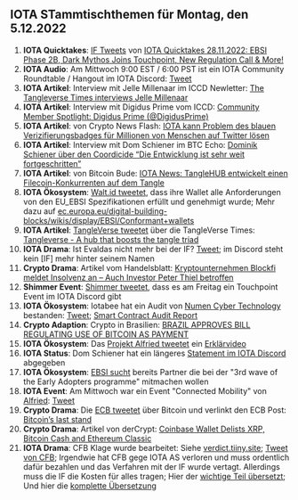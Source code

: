 ## IOTA STammtischthemen für Montag, den 5.12.2022

1. **IOTA Quicktakes**: [IF Tweets](https://twitter.com/iota/status/1597168583641272321?s=20&t=04kvDKEp5Kwi0PJx3lE5GQ) von [IOTA Quicktakes 28.11.2022: EBSI Phase 2B, Dark Mythos Joins Touchpoint, New Regulation Call & More!](https://www.youtube.com/watch?v=SZzVUyNFbS0)
2. **IOTA Audio**: Am Mittwoch 9:00 EST / 6:00 PST ist ein IOTA Community Roundtable / Hangout im IOTA Discord: [Tweet](https://twitter.com/Deep_Sea_Iotan/status/1597262182525571074?s=20&t=04kvDKEp5Kwi0PJx3lE5GQ)
3. **IOTA Artikel**: Interview mit Jelle Millenaar im ICCD Newletter: [The Tangleverse Times interviews Jelle Millenaar](https://medium.com/@iotacontentcreators/the-tangleverse-times-interviews-jelle-millenaar-7301267c679f)
4. **IOTA Artikel**: Interview mit Digidus Prime vom ICCD: [Community Member Spotlight: Digidus Prime (@DigidusPrime)](https://medium.com/@iotacontentcreators/community-member-spotlight-digidus-prime-digidusprime-33c48177aa51)
5. **IOTA Artikel**: von Crypto News Flash: [IOTA kann Problem des blauen Verizifierungsbadges für Millionen von Menschen auf Twitter lösen](https://www.crypto-news-flash.com/de/iota-kann-das-problem-der-blauen-verifizierungsplakette-von-twitter-loesen/)
6. **IOTA Artikel**: Interview mit Dom Schiener im BTC Echo: [Dominik Schiener über den Coordicide “Die Entwicklung ist sehr weit fortgeschritten”](https://www.btc-echo.de/news/coordicide-bei-iota-die-entwicklung-ist-sehr-weit-fortgeschritten-155153/)
7. **IOTA Artikel**: von Bitcoin Bude: [IOTA News: TangleHUB entwickelt einen Filecoin-Konkurrenten auf dem Tangle](https://bitcoin-bude.de/iota-news-tanglehub-pipe-finanzierung)
8. **IOTA Ökosystem**: [Walt.id tweetet](https://twitter.com/walt_id/status/1597508664860237825?s=20&t=04kvDKEp5Kwi0PJx3lE5GQ), dass ihre Wallet alle Anforderungen von den EU_EBSI Spezifikationen erfüllt und genehmigt wurde; Mehr dazu auf [ec.europa.eu/digital-building-blocks/wikis/display/EBSI/Conformant+wallets](https://ec.europa.eu/digital-building-blocks/wikis/display/EBSI/Conformant+wallets)
9. **IOTA Artikel**: [TangleVerse tweetet](https://twitter.com/TangleVerseWeb/status/1597292305312272386?s=20&t=uSvOmG8to01Pooo-Ll9EjA) über die TangleVerse Times: [Tangleverse - A hub that boosts the tangle triad](https://iotacreator.substack.com/p/tangleverse-a-hub-that-boosts-the) 
10. **IOTA Drama**: Ist Evaldas nicht mehr bei der IF? [Tweet](https://twitter.com/SebaKremer/status/1597578057841254401?s=20&t=04kvDKEp5Kwi0PJx3lE5GQ); im Discord steht kein [IF] mehr hinter seinem Namen
11. **Crypto Drama**: Artikel vom Handelsblatt: [Kryptounternehmen Blockfi meldet Insolvenz an – Auch Investor Peter Thiel betroffen](https://www.handelsblatt.com/finanzen/maerkte/devisen-rohstoffe/us-finanzsektor-kryptounternehmen-blockfi-meldet-insolvenz-an-auch-investor-peter-thiel-betroffen/28836378.html?utm_term=organisch&utm_campaign=standard&utm_content=ne&utm_medium=sm&utm_source=Twitter#Echobox=1669658892)
12. **Shimmer Event**: [Shimmer tweetet](https://twitter.com/shimmernet/status/1597591216052486144?s=20&t=7hGOINtuML_5LCT0iEOEfA), dass es am Freitag ein Touchpoint Event im IOTA Discord gibt
13. **IOTA Ökosystem**: Iotabee hat ein Audit von [Numen Cyber Technology](https://twitter.com/numencyber) bestanden: [Tweet](https://twitter.com/iotabee/status/1597592332940894208?s=20&t=04kvDKEp5Kwi0PJx3lE5GQ); [Smart Contract
Audit Report](https://iotabee.com/Numen%20Smart%20Contract%20Audit%20Report%20for%20Iotabee.pdf)
13. **Crypto Adaption**: Crypto in Brasilien: [BRAZIL APPROVES BILL REGULATING USE OF BITCOIN AS PAYMENT](https://bitcoinmagazine.com/legal/brazil-approves-use-of-bitcoin-as-payment)
14. **IOTA Ökosystem**: Das [Projekt Alfried tweetet](https://twitter.com/alfried_fn/status/1597625758603567104?s=20&t=WRJeaN3iTgrq-9sYvgVvLQ) ein [Erklärvideo](https://alfried.net/) 
15. **IOTA Status**: Dom Schiener hat ein längeres [Statement im IOTA Discord](https://discord.com/channels/397872799483428865/397872799483428867/1047158922898837535) abgegeben
16. **IOTA Ökosystem**: [EBSI sucht](https://twitter.com/EU_EBSI/status/1597604630535495683?s=20&t=WRJeaN3iTgrq-9sYvgVvLQ) bereits Partner die bei der "3rd wave of the Early Adopters programme" mitmachen wollen
17. **IOTA Event**: Am Mittwoch war ein Event "Connected Mobility" von [Alfried](https://twitter.com/alfried_fn): [Tweet](https://twitter.com/alfried_fn/status/1588139751080693761?s=20&t=XEXdVkfIgZvh5QgwU_3lNg)
18. **Crypto Drama**: Die [ECB tweetet](https://twitter.com/ecb/status/1597894360510922752?s=20&t=lGHBjQaVuCgpDZa_qS2iLw) über Bitcoin und verlinkt den ECB Post: [Bitcoin’s last stand](https://www.ecb.europa.eu/press/blog/date/2022/html/ecb.blog221130~5301eecd19.en.html)
19. **Crypto Drama**: Artikel von derCrypt: [Coinbase Wallet Delists XRP, Bitcoin Cash and Ethereum Classic](https://decrypt.co/115955/coinbase-wallet-delists-ripple-xrp-bitcoin-cash-ethereum-classic)
20. **IOTA Drama**: CFB Klage wurde bearbeitet: Siehe [verdict.tiiny.site](https://verdict.tiiny.site/); [Tweet von CFB](https://twitter.com/c___f___b/status/1597911247009492994?s=20&t=uUiwdt5OS7vjp5jc_P_yxw); Irgendwie hat CFB gege IOTA AS verloren und muss ordentlich dafür bezahlen und das Verfahren mit der IF wurde vertagt. Allerdings muss die IF die Kosten für alles tragen; Hier der [wichtige Teil übersetzt](https://www.deepl.com/translator?share=generic#sv/de/I%20saken%20mellom%20A%20og%20IOTA%20AS%3A%20%0A%20%0A1.%20Anken%20fra%20A%20forkastes.%20%0A%20%0A2.%20I%20sakskostnader%20for%20tingretten%20betaler%20A%20til%20IOTA%20AS%20284%20000%20%20%0A%E2%80%92%20tohundreog%C3%A5ttifiretusen%20%E2%80%92%20kroner%20innen%202%20%E2%80%92%20to%20%E2%80%92%20uker%20fra%20forkynnelsen%20av%20denne%20%0Akjennelse.%20%0A%20%0A3.%20I%20sakskostnader%20for%20lagmannsretten%20betaler%20A%20til%20IOTA%20AS%2083%20282%20%20%0A%E2%80%92%20%C3%A5ttitretusentohundreog%C3%A5ttito%20%E2%80%92%20kroner%20innen%202%20%E2%80%92%20to%20uker%20%E2%80%92%20fra%20forkynnelsen%20av%20denne%20%0Akjennelse.%20%0A%20%0A4.%20I%20sakskostnader%20for%20H%C3%B8yesterett%20betaler%20A%20til%20IOTA%20AS%2061%20719%20%20%0A%E2%80%93%20seksti%C3%A9ntusensyvhundreognitten%20%E2%80%93%20kroner%20innen%202%20%E2%80%92%20to%20%E2%80%92%20uker%20fra%20forkynnelsen%20av%20%0Adenne%20kjennelse.%20%0A%20%0AI%20saken%20mellom%20A%20og%20IOTA%20Foundation%3A%20%0A%20%0A1.%20S%C3%B8ksm%C3%A5let%20mot%20IOTA%20Foundation%20fremmes%20til%20behandling%20for%20s%C3%A5%20vidt%20gjelder%20krav%20om%20%0Aforbud%20mot%20ytterligere%20tilgjengeliggj%C3%B8ring%20og%20eksemplarfremstilling%20av%20%0Adatamaskinprogrammet%20IOTA.%20%0A%20%0A2.%20Sakskostnader%20knyttet%20til%20behandlingen%20av%20kravet%20om%20forbud%20mot%20ytterligere%20%0Atilgjengeliggj%C3%B8ring%20og%20eksemplarfremstilling%20av%20datamaskinprogrammet%20IOTA%20%0Atilkjennes%20ikke%20for%20noen%20instans.%20%0A%20%0A3.%20Forf%C3%B8yningssaken%20mellom%20A%20og%20IOTA%20Foundation%20fremmes%20til%20behandling.%20%0A%20%0A4.%20I%20sakskostnader%20for%20tingretten%20knyttet%20til%20forf%C3%B8yningssaken%20betaler%20IOTA%20Foundation%20til%20%0A); Und hier die [komplette Übersetzung](blob:https://web.telegram.org/3b7ef827-5e9f-4010-aa82-25178a71dde6)

